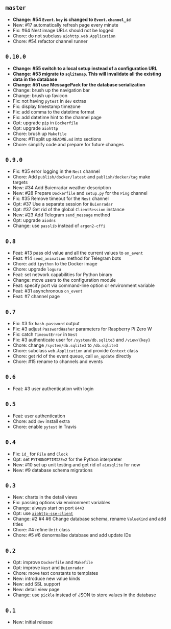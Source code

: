 ## `master`

- **Change: #54 `Event.key` is changed to `Event.channel_id`**
- New: #17 automatically refresh page every minute
- Fix: #64 Nest image URLs should not be logged
- Chore: do not subclass `aiohttp.web.Application`
- Chore: #54 refactor channel runner

## `0.10.0`

- **Change: #55 switch to a local setup instead of a configuration URL**
- **Change: #53 migrate to `sqlitemap`. This will invalidate all the existing data in the database**
- **Change: #51 use MessagePack for the database serialization**
- Change: brush up the navigation bar
- Change: brush up favicon
- Fix: not having `pytest` in `dev` extras
- Fix: display timestamp timezone
- Fix: add comma to the datetime format
- Fix: add datetime hint to the channel page
- Opt: upgrade `pip` in `Dockerfile`
- Opt: upgrade `aiohttp`
- Chore: brush up `Makefile`
- Chore: #11 split up `README.md` into sections
- Chore: simplify code and prepare for future changes

## `0.9.0`

- Fix: #35 error logging in the `Nest` channel
- Chore: Add `publish/docker/latest` and `publish/docker/tag` make targets
- New: #34 Add Buienradar weather description
- New: #28 Prepare `Dockerfile` and `setup.py` for the `Ping` channel
- Fix: #35 Remove timeout for the `Nest` channel
- Opt: #37 Use a separate session for `Buienradar`
- Opt: #37 Get rid of the global `ClientSession` instance
- New: #23 Add Telegram `send_message` method
- Opt: upgrade `aiodns`
- Change: use `passlib` instead of `argon2-cffi`

## `0.8`

- Feat: #13 pass old value and all the current values to `on_event`
- Feat: #14 `send_animation` method for Telegram bots
- Chore: add `ipython` to the Docker image
- Chore: upgrade `loguru`
- Feat: set network capabilities for Python binary
- Change: move users to the configuration module
- Feat: specify port via command-line option or environment variable
- Feat: #31 asynchronous `on_event`
- Feat: #7 channel page

## `0.7`

- Fix: #3 fix `hash-password` output
- Fix: #3 adjust `PasswordHasher` parameters for Raspberry Pi Zero W
- Fix: catch `TimeoutError` in `Nest`
- Fix: #3 authenticate user for `/system/db.sqlite3` and `/view/{key}`
- Chore: change `/system/db.sqlite3` to `/db.sqlite3`
- Chore: subclass `web.Application` and provide `Context` class
- Chore: get rid of the event queue, call `on_update` directly
- Chore: #15 rename to channels and events

## `0.6`

- Feat: #3 user authentication with login

## `0.5`

- Feat: user authentication
- Chore: add `dev` install extra
- Chore: enable `pytest` in Travis

## `0.4`

- Fix: `id_` for `File` and `Clock`
- Opt: set `PYTHONOPTIMIZE=2` for the Python interpreter
- New: #10 set up unit testing and get rid of `aiosqlite` for now
- New: #9 database schema migrations

## `0.3`

- New: charts in the detail views
- Fix: passing options via environment variables
- Change: always start on port `8443`
- Opt: use [`aiohttp-sse-client`](https://pypi.org/project/aiohttp-sse-client/)
- Change: #2 #4 #6 Change database schema, rename `ValueKind` and add titles
- Chore: #4 refine `Unit` class
- Chore: #5 #6 denormalise database and add update IDs

## `0.2`

- Opt: improve `Dockerfile` and `Makefile`
- Opt: improve `Nest` and `Buienradar`
- Chore: move text constants to templates
- New: introduce new value kinds
- New: add SSL support
- New: detail view page
- Change: use `pickle` instead of JSON to store values in the database

## `0.1`

- New: initial release
